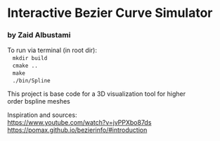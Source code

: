 # Interactive Bezier Curve Simulator
### by Zaid Albustami

To run via terminal (in root dir):  
  &nbsp;&nbsp;&nbsp;```mkdir build```  
  &nbsp;&nbsp;&nbsp;```cmake ..```  
  &nbsp;&nbsp;&nbsp;```make```  
  &nbsp;&nbsp;&nbsp;```./bin/Spline```

This project is base code for a 3D visualization tool for higher  
order bspline meshes

Inspiration and sources:  
https://www.youtube.com/watch?v=jvPPXbo87ds  
https://pomax.github.io/bezierinfo/#introduction 
